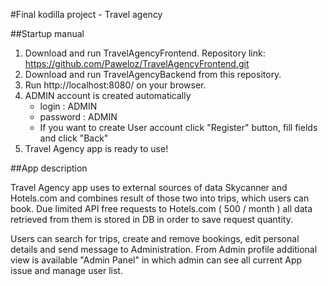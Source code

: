 #Final kodilla project - Travel agency

##Startup manual

1. Download and run TravelAgencyFrontend. Repository link: https://github.com/Paweloz/TravelAgencyFrontend.git
2. Download and run TravelAgencyBackend from this repository.
3. Run http://localhost:8080/ on your browser.
4. ADMIN account is created automatically 
   - login : ADMIN
   - password : ADMIN 
   - If you want to create User account click "Register" button, fill fields and click "Back"
5. Travel Agency app is ready to use!

##App description

Travel Agency app uses to external sources of data Skycanner and Hotels.com and combines result of those two into trips,
which users can book. Due limited API free requests to Hotels.com ( 500 / month ) all data retrieved from them is stored in 
DB in order to save request quantity.

Users can search for trips, create and remove bookings, edit personal details and send message to Administration.
From Admin profile additional view is available "Admin Panel" in which admin can see all current App issue and manage
user list.

